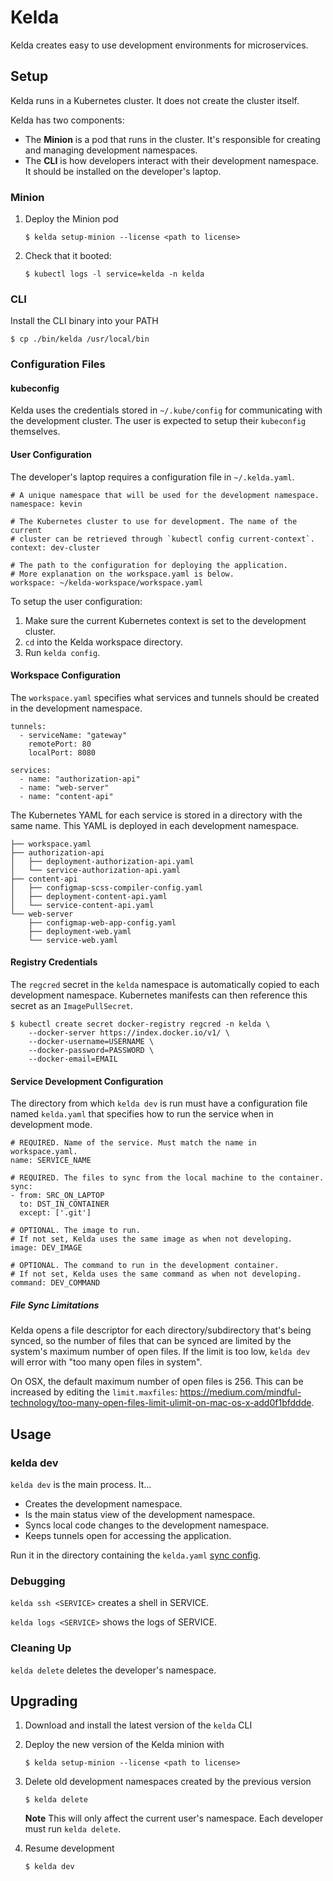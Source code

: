 # Kelda

Kelda creates easy to use development environments for microservices.

## Setup

Kelda runs in a Kubernetes cluster. It does not create the cluster itself.

Kelda has two components:
- The **Minion** is a pod that runs in the cluster. It's responsible for
  creating and managing development namespaces.
- The **CLI** is how developers interact with their development namespace. It
  should be installed on the developer's laptop.

### Minion

1. Deploy the Minion pod

   ```
   $ kelda setup-minion --license <path to license>
   ```

2. Check that it booted:

   ```
   $ kubectl logs -l service=kelda -n kelda
   ```

### CLI

Install the CLI binary into your PATH

```
$ cp ./bin/kelda /usr/local/bin
```

### Configuration Files

#### kubeconfig

Kelda uses the credentials stored in `~/.kube/config` for communicating with
the development cluster. The user is expected to setup their `kubeconfig`
themselves.

#### User Configuration

The developer's laptop requires a configuration file in `~/.kelda.yaml`.
```
# A unique namespace that will be used for the development namespace.
namespace: kevin

# The Kubernetes cluster to use for development. The name of the current
# cluster can be retrieved through `kubectl config current-context`.
context: dev-cluster

# The path to the configuration for deploying the application.
# More explanation on the workspace.yaml is below.
workspace: ~/kelda-workspace/workspace.yaml
```

To setup the user configuration:
1. Make sure the current Kubernetes context is set to the development cluster.
2. `cd` into the Kelda workspace directory.
3. Run `kelda config`.

#### Workspace Configuration

The `workspace.yaml` specifies what services and tunnels should be created in
the development namespace.

```
tunnels:
  - serviceName: "gateway"
    remotePort: 80
    localPort: 8080

services:
  - name: "authorization-api"
  - name: "web-server"
  - name: "content-api"
```

The Kubernetes YAML for each service is stored in a directory with the same
name.  This YAML is deployed in each development namespace.

```
├── workspace.yaml
├── authorization-api
│   ├── deployment-authorization-api.yaml
│   └── service-authorization-api.yaml
├── content-api
│   ├── configmap-scss-compiler-config.yaml
│   ├── deployment-content-api.yaml
│   └── service-content-api.yaml
└── web-server
    ├── configmap-web-app-config.yaml
    ├── deployment-web.yaml
    └── service-web.yaml
```

#### Registry Credentials

The `regcred` secret in the `kelda` namespace is automatically copied to each
development namespace. Kubernetes manifests can then reference this secret as an
`ImagePullSecret`.

```
$ kubectl create secret docker-registry regcred -n kelda \
    --docker-server https://index.docker.io/v1/ \
    --docker-username=USERNAME \
    --docker-password=PASSWORD \
    --docker-email=EMAIL
```

#### Service Development Configuration

The directory from which `kelda dev` is run must have a configuration file
named `kelda.yaml` that specifies how to run the service when in development
mode.

```
# REQUIRED. Name of the service. Must match the name in workspace.yaml.
name: SERVICE_NAME

# REQUIRED. The files to sync from the local machine to the container.
sync:
- from: SRC_ON_LAPTOP
  to: DST_IN_CONTAINER
  except: ['.git']

# OPTIONAL. The image to run.
# If not set, Kelda uses the same image as when not developing.
image: DEV_IMAGE

# OPTIONAL. The command to run in the development container.
# If not set, Kelda uses the same command as when not developing.
command: DEV_COMMAND
```

##### File Sync Limitations

Kelda opens a file descriptor for each directory/subdirectory that's being
synced, so the number of files that can be synced are limited by the system's
maximum number of open files. If the limit is too low, `kelda dev` will error
with "too many open files in system".

On OSX, the default maximum number of open files is 256. This can be increased
by editing the `limit.maxfiles`:
https://medium.com/mindful-technology/too-many-open-files-limit-ulimit-on-mac-os-x-add0f1bfddde.

## Usage

### kelda dev

`kelda dev` is the main process. It...
- Creates the development namespace.
- Is the main status view of the development namespace.
- Syncs local code changes to the development namespace.
- Keeps tunnels open for accessing the application.

Run it in the directory containing the `kelda.yaml` [sync config](#sync-configuration).

### Debugging

`kelda ssh <SERVICE>` creates a shell in SERVICE.

`kelda logs <SERVICE>` shows the logs of SERVICE.

### Cleaning Up

`kelda delete` deletes the developer's namespace.

## Upgrading

1. Download and install the latest version of the `kelda` CLI

2. Deploy the new version of the Kelda minion with

   ```
   $ kelda setup-minion --license <path to license>
   ```

3. Delete old development namespaces created by the previous version

   ```
   $ kelda delete
   ```

   **Note** This will only affect the current user's namespace. Each developer must
   run `kelda delete`.

4. Resume development
   ```
   $ kelda dev
   ```
